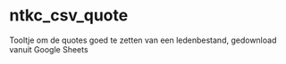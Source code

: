 # ntkc_csv_quote
Tooltje om de quotes goed te zetten van een ledenbestand, gedownload vanuit Google Sheets
